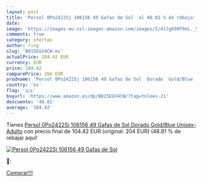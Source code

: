 ```yaml
---
layout: post
title: 'Persol 0Po2422Sj 106156 49 Gafas de Sol  al 48.81 % de rebaja'
date: 
image: 'https://images-eu.ssl-images-amazon.com/images/I/41tgK98F9eL._SL200_.jpg'
comments: true
category: ofertas
author: ring
slug: 'B015EGV4CW-es'
actualPrice: 104.42 EUR
currency: EUR
price: 104.42
comparePrice: 204 EUR
prodname: 'Persol 0Po2422Sj 106156 49 Gafas de Sol  Dorado  Gold/Blue   Unisex-Adulto'
country: 'es'
flag: '🇪🇸'
buyurl: 'https://www.amazon.es/dp/B015EGV4CW/?tag=tolees-21'
descuento: '48.81'
average: '104.42'
---
```


Tienes [Persol 0Po2422Sj 106156 49 Gafas de Sol  Dorado  Gold/Blue   Unisex-Adulto](https://www.amazon.es/dp/B015EGV4CW/?tag=tolees-21) con precio final de  104.42 EUR (original: 204 EUR) (48.81 %  de rebaja) aqui!

[![Persol 0Po2422Sj 106156 49 Gafas de Sol ](https://images-eu.ssl-images-amazon.com/images/I/41tgK98F9eL._SL200_.jpg)](https://www.amazon.es/dp/B015EGV4CW/?tag=tolees-21)

🔎:


[Comprar!!!](https://www.amazon.es/dp/B015EGV4CW/?tag=tolees-21)
